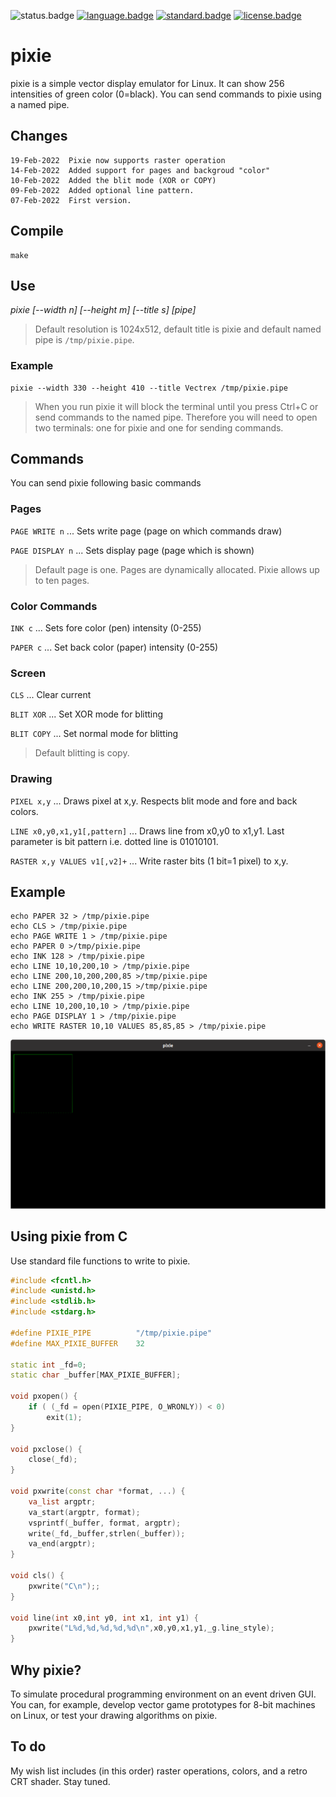 ![status.badge] [![language.badge]][language.url] [![standard.badge]][standard.url] [![license.badge]][license.url]

# pixie

pixie is a simple vector display emulator for Linux. It can show 256 intensities of green
color (0=black). You can send commands to pixie using a named pipe. 

## Changes

~~~
19-Feb-2022  Pixie now supports raster operation
14-Feb-2022  Added support for pages and backgroud "color"
10-Feb-2022  Added the blit mode (XOR or COPY)
09-Feb-2022  Added optional line pattern.
07-Feb-2022  First version.
~~~

## Compile

~~~
make
~~~

## Use

*pixie [--width n] [--height m] [--title s] [pipe]*

 > Default resolution is 1024x512, default title is pixie
 > and default named pipe is `/tmp/pixie.pipe`.

### Example

~~~
pixie --width 330 --height 410 --title Vectrex /tmp/pixie.pipe
~~~

 > When you run pixie it will block the terminal until you press
 > Ctrl+C or send commands to the named pipe. Therefore you will 
 > need to open two terminals: one for pixie and one for sending 
 > commands.

## Commands 

You can send pixie following basic commands

### Pages

`PAGE WRITE n` ... Sets write page (page on which commands draw)

`PAGE DISPLAY n` ... Sets display page (page which is shown)

 > Default page is one. Pages are dynamically allocated. Pixie allows
   up to ten pages.

### Color Commands

`INK c` ... Sets fore color (pen) intensity (0-255)

`PAPER c` ... Set back color (paper) intensity (0-255)

### Screen

`CLS` ... Clear current

`BLIT XOR` ... Set XOR mode for blitting

`BLIT COPY` ... Set normal mode for blitting

 > Default blitting is copy.

### Drawing

`PIXEL x,y` ... Draws pixel at x,y. Respects blit mode and fore and back colors.

`LINE x0,y0,x1,y1[,pattern]` ... Draws line from x0,y0 to x1,y1. Last parameter is bit pattern i.e. dotted line is 01010101. 

`RASTER x,y VALUES v1[,v2]+` ... Write raster bits (1 bit=1 pixel) to x,y.

## Example

~~~
echo PAPER 32 > /tmp/pixie.pipe
echo CLS > /tmp/pixie.pipe
echo PAGE WRITE 1 > /tmp/pixie.pipe
echo PAPER 0 >/tmp/pixie.pipe
echo INK 128 > /tmp/pixie.pipe
echo LINE 10,10,200,10 > /tmp/pixie.pipe
echo LINE 200,10,200,200,85 >/tmp/pixie.pipe
echo LINE 200,200,10,200,15 >/tmp/pixie.pipe
echo INK 255 > /tmp/pixie.pipe
echo LINE 10,200,10,10 > /tmp/pixie.pipe
echo PAGE DISPLAY 1 > /tmp/pixie.pipe
echo WRITE RASTER 10,10 VALUES 85,85,85 > /tmp/pixie.pipe
~~~

![And voila...](img/pixie.png)

## Using pixie from C

Use standard file functions to write to pixie.

~~~cpp
#include <fcntl.h>
#include <unistd.h>
#include <stdlib.h>
#include <stdarg.h>

#define PIXIE_PIPE          "/tmp/pixie.pipe"
#define MAX_PIXIE_BUFFER    32

static int _fd=0;
static char _buffer[MAX_PIXIE_BUFFER];

void pxopen() {
    if ( (_fd = open(PIXIE_PIPE, O_WRONLY)) < 0)
        exit(1);
}

void pxclose() {
    close(_fd);
}

void pxwrite(const char *format, ...) {
    va_list argptr;
    va_start(argptr, format);
    vsprintf(_buffer, format, argptr);
    write(_fd,_buffer,strlen(_buffer));
    va_end(argptr);
}

void cls() {
    pxwrite("C\n");;
}

void line(int x0,int y0, int x1, int y1) {
    pxwrite("L%d,%d,%d,%d,%d\n",x0,y0,x1,y1,_g.line_style);
}
~~~

## Why pixie?

To simulate procedural programming environment on an event driven GUI. You can, for example, develop vector game prototypes for 8-bit machines on Linux, or test your drawing algorithms on pixie.

## To do

My wish list includes (in this order) raster operations, colors, and a retro CRT shader. Stay tuned.

[language.url]:   https://en.wikipedia.org/wiki/ANSI_C
[language.badge]: https://img.shields.io/badge/language-C-blue.svg

[standard.url]:   https://en.wikipedia.org/wiki/C89/
[standard.badge]: https://img.shields.io/badge/standard-C89-blue.svg

[license.url]:    https://github.com/tstih/libcpm3-z80/blob/main/LICENSE
[license.badge]:  https://img.shields.io/badge/license-MIT-blue.svg

[status.badge]:  https://img.shields.io/badge/status-stable-green.svg